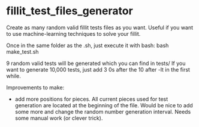 # fillit_test_files_generator
Create as many random valid fillit tests files as you want. Useful if you want to use machine-learning techniques to solve your fillit.

Once in the same folder as the .sh, just execute it with bash:
bash  make_test.sh

9 random valid tests will be generated which you can find in tests/
If you want to generate 10,000 tests, just add 3 0s after the 10 after -lt in the first while. 

Improvements to make:
- add more positions for pieces. All current pieces used for test generation are located at the beginning of the file. Would be nice to add some more and change the random number generation interval. Needs some manual work (or clever trick).

